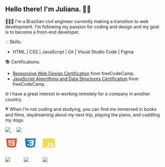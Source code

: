 ## Hello there! I'm Juliana. 👋🏼

👩🏻‍💻 I'm a Brazilian civil engineer currently making a transition to web development. I'm following my passion for coding and design and my goal is to become a front-end developer. 

💡 Skills:

- HTML | CSS | JavaScript | Git | Visual Studio Code | Figma

📚 Certifications:
- <a href="https://www.freecodecamp.org/certification/julianachagas/responsive-web-design">Responsive Web Design Certification</a> from freeCodeCamp.
- <a href="https://www.freecodecamp.org/certification/julianachagas/javascript-algorithms-and-data-structures">JavaScript Algorithms and Data Structures Certification</a> from freeCodeCamp.

🌐 I have a great interest in working remotely for a company in another country.

💗 When I’m not coding and studying, you can find me immersed in books and films, daydreaming about my next trip, playing the piano, and cuddling my dogs.

<div>
  <a href="https://github.com/anuraghazra/github-readme-stats">
  <img height="150em" src="https://github-readme-stats.vercel.app/api?username=julianachagas&show_icons=true&theme=dracula&include_all_commits=true"/>
  </a>  
  &nbsp;&nbsp;&nbsp; 
  <a href="https://github.com/anuraghazra/github-readme-stats">
  <img height="110em" src="https://github-readme-stats.vercel.app/api/top-langs/?username=julianachagas&layout=compact&theme=dracula"/></a>
<div>
<div style="display: inline_block"><br>   
  <img align="center" alt="Juliana-HTML" height="30" width="40" src="https://raw.githubusercontent.com/devicons/devicon/master/icons/html5/html5-original.svg">
  &nbsp;&nbsp;&nbsp;
  <img align="center" alt="Juliana-CSS" height="30" width="40" src="https://raw.githubusercontent.com/devicons/devicon/master/icons/css3/css3-original.svg">
  &nbsp;&nbsp;&nbsp; 
  <img align="center" alt="Juliana-Js" height="30" width="40" src="https://raw.githubusercontent.com/devicons/devicon/master/icons/javascript/javascript-plain.svg">   
</div>

##
<div>
  <a href="https://www.linkedin.com/in/juliana-chagas-8a2943a1" target="_blank"><img src="https://img.shields.io/badge/-LinkedIn-%230077B5?style=for-the-badge&logo=linkedin&logoColor=white" target="_blank"></a>
  &nbsp;&nbsp;&nbsp;&nbsp;&nbsp;&nbsp;&nbsp;&nbsp;&nbsp;
  <a href = "mailto: julianavrchagas@gmail.com"><img src="https://img.shields.io/badge/-Gmail-%23EA4335?style=for-the-badge&logo=gmail&logoColor=white" target="_blank"></a>  
  &nbsp;&nbsp;&nbsp;&nbsp;&nbsp;&nbsp;&nbsp;&nbsp;&nbsp;
  <a href="https://github.com/julianachagas"><img  src="https://img.shields.io/badge/github-%23100000.svg?&style=for-the-badge&logo=github&logoColor=white"></a>
  &nbsp;&nbsp;&nbsp;&nbsp;&nbsp;&nbsp;&nbsp;&nbsp;&nbsp;  
  
</div>


    
